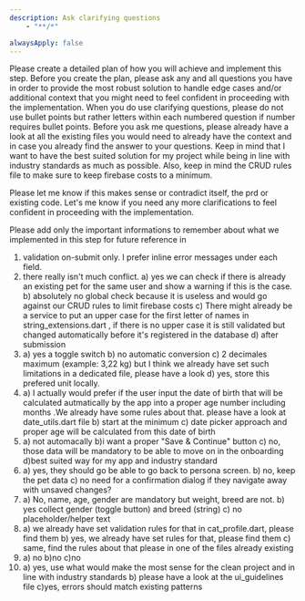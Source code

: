 ```yaml
---
description: Ask clarifying questions
    - "**/*"

alwaysApply: false
---
```


Please create a detailed plan of how you will achieve and implement this step.
Before you create the plan, please ask any and all questions you have in order to provide the most robust solution to handle edge cases and/or additional context that you might need to feel confident in proceeding with the implementation. When you do use clarifying questions, please do not use bullet points but rather letters within each numbered question if number requires bullet points. Before you ask me questions, please already have a look at all the existing files you would need to already have the context and in case you already find the answer to your questions. Keep in mind that I want to have the best suited solution for my project while being in line with industry standards as much as possible. Also, keep in mind the CRUD rules file to make sure to keep firebase costs to a minimum.

Please let me know if this makes sense or contradict itself, the prd or existing code. Let's me know if you need any more clarifications to feel confident in proceeding with the implementation.

Please add only the important informations to remember about what we implemented in this step for future reference in 

1. validation on-submit only. I prefer inline error messages under each field.
2. there really isn't much conflict. a) yes we can check if there is already an existing pet for the same user and show a warning if this is the case. b) absolutely no global check because it is useless and would go against our CRUD rules to limit firebase costs c) There might already be a service to put an upper case for the first letter of names in string_extensions.dart , if there is no upper case it is still validated but changed automatically before it's registered in the database d) after submission
3. a) yes a toggle switch b) no automatic conversion c) 2 decimales maximum (example: 3,22 kg) but I think we already have set such limitations in a dedicated file, please have a look d) yes, store this prefered unit locally.
4. a) I actually would prefer if the user input the date of birth that will be calculated autmatically by the app into a proper age number including months .We already have some rules about that. please have a look at date_utils.dart file b) start at the minimum
c) date picker approach and proper age will be calculated from this date of birth
5. a) not automacally b)i want a proper "Save & Continue" button c) no, those data will be mandatory to be able to move on in the onboarding d)best suited way for my app and industry standard
6. a) yes, they should go be able to go back to persona screen. b) no, keep the pet data c) no need for a confirmation dialog if they navigate away with unsaved changes?
7. a) No, name, age, gender are mandatory but weight, breed are not. b) yes collect gender (toggle button) and breed (string) c) no placeholder/helper text
8. a) we already have set validation rules for that in cat_profile.dart, please find them b) yes, we already have set rules for that, please find them c) same, find the rules about that please in one of the files already existing
9. a) no b)no c)no
10. a) yes, use what would make the most sense for the clean project and in line with industry standards b) please have a look at the ui_guidelines file c)yes, errors should match existing patterns
